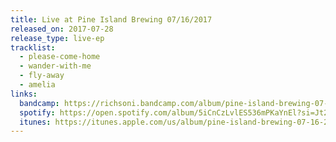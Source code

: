```yaml
---
title: Live at Pine Island Brewing 07/16/2017
released_on: 2017-07-28
release_type: live-ep
tracklist:
  - please-come-home
  - wander-with-me
  - fly-away
  - amelia
links:
  bandcamp: https://richsoni.bandcamp.com/album/pine-island-brewing-07-16-2017-pine-island-ny-live
  spotify: https://open.spotify.com/album/5iCnCzLvlES536mPKaYnEl?si=Jt2JWxShSiqD4jPr6rm_NQ
  itunes: https://itunes.apple.com/us/album/pine-island-brewing-07-16-2017-pine-island-ny-live-live-ep/1265266327
---
```

